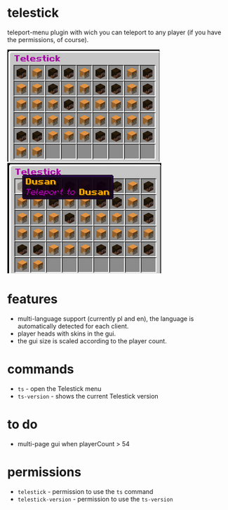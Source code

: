 # telestick
teleport-menu plugin with wich you can teleport to any player (if you have the permissions, of course).  

![ss1](.github/ss1.png)
![ss2](.github/ss2.png)

# features
* multi-language support (currently pl and en), the language is automatically detected for each client.  
* player heads with skins in the gui.  
* the gui size is scaled according to the player count.

# commands
* ```ts``` - open the Telestick menu  
* ```ts-version``` - shows the current Telestick version  

# to do
* multi-page gui when playerCount > 54  

# permissions
* ```telestick``` - permission to use the ```ts``` command
* ```telestick-version``` - permission to use the ```ts-version```